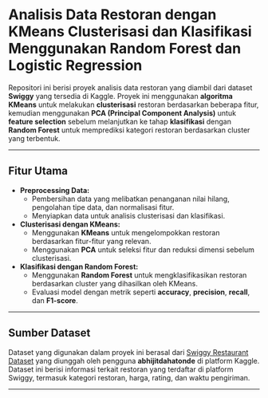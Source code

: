 # **Analisis Data Restoran dengan KMeans Clusterisasi dan Klasifikasi Menggunakan Random Forest** dan **Logistic Regression**

Repositori ini berisi proyek analisis data restoran yang diambil dari dataset **Swiggy** yang tersedia di Kaggle. Proyek ini menggunakan **algoritma KMeans** untuk melakukan **clusterisasi** restoran berdasarkan beberapa fitur, kemudian menggunakan **PCA (Principal Component Analysis)** untuk **feature selection** sebelum melanjutkan ke tahap **klasifikasi** dengan **Random Forest** untuk memprediksi kategori restoran berdasarkan cluster yang terbentuk.

---

## **Fitur Utama**
- **Preprocessing Data:**
  - Pembersihan data yang melibatkan penanganan nilai hilang, pengolahan tipe data, dan normalisasi fitur.
  - Menyiapkan data untuk analisis clusterisasi dan klasifikasi.
- **Clusterisasi dengan KMeans:**
  - Menggunakan **KMeans** untuk mengelompokkan restoran berdasarkan fitur-fitur yang relevan.
  - Menggunakan **PCA** untuk seleksi fitur dan reduksi dimensi sebelum clusterisasi.
- **Klasifikasi dengan Random Forest:**
  - Menggunakan **Random Forest** untuk mengklasifikasikan restoran berdasarkan cluster yang dihasilkan oleh KMeans.
  - Evaluasi model dengan metrik seperti **accuracy**, **precision**, **recall**, dan **F1-score**.

---

## **Sumber Dataset**
Dataset yang digunakan dalam proyek ini berasal dari [Swiggy Restaurant Dataset](https://www.kaggle.com/datasets/abhijitdahatonde/swiggy-restuarant-dataset) yang diunggah oleh pengguna **abhijitdahatonde** di platform Kaggle. Dataset ini berisi informasi terkait restoran yang terdaftar di platform Swiggy, termasuk kategori restoran, harga, rating, dan waktu pengiriman.

---

